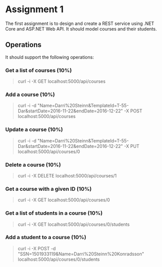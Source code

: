 # Assignment 1
The first assignment is to design and create a REST service using .NET Core and ASP.NET Web API. It should model courses and their students.

## Operations
It should support the following operations:

### Get a list of courses (10%)
> curl -i -X GET localhost:5000/api/courses

### Add a course (10%)
> curl -i -d "Name=Darri%20Steinn&TemplateId=T-55-Dar&startDate=2016-11-22&endDate=2016-12-22" -X POST localhost:5000/api/courses

### Update a course (10%)
> curl -i -d "Name=Darri%20Steinn&TemplateId=T-55-Dar&startDate=2016-11-22&endDate=2016-12-22" -X PUT localhost:5000/api/courses/0

### Delete a course (10%)
> curl -i -X DELETE localhost:5000/api/courses/1

### Get a course with a given ID (10%)
> curl -i -X GET localhost:5000/api/courses/0

### Get a list of students in a course (10%)
> curl -i -X GET localhost:5000/api/courses/0/students

### Add a student to a course (10%)
> curl -i -X POST -d "SSN=1501933119&Name=Darri%20Steinn%20Konradsson" localhost:5000/api/courses/0/students
